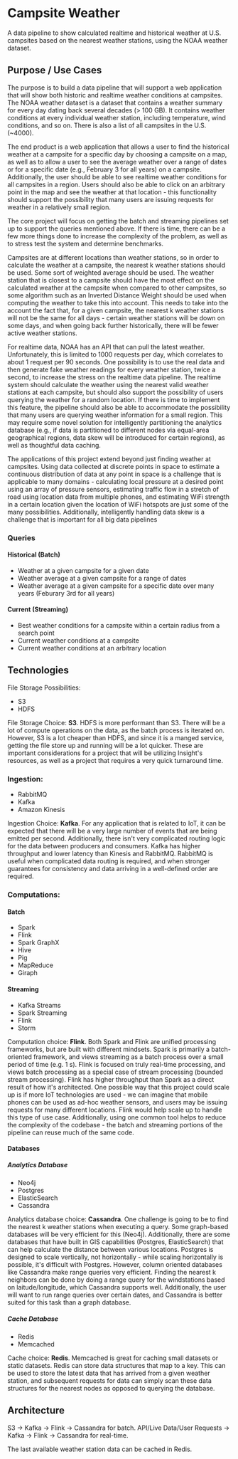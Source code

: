# Campsite Weather
A data pipeline to show calculated realtime and historical weather at U.S. campsites based on the nearest weather stations, using the NOAA weather dataset.

## Purpose / Use Cases
The purpose is to build a data pipeline that will support a web application that will show both historic and realtime weather conditions at campsites. The NOAA weather dataset is a dataset that contains a weather summary for every day dating back several decades (> 100 GB). It contains weather conditions at every individual weather station, including temperature, wind conditions, and so on. There is also a list of all campsites in the U.S. (~4000).

The end product is a web application that allows a user to find the historical weather at a campsite for a specific day by choosing a campsite on a map, as well as to allow a user to see the average weather over a range of dates or for a specific date (e.g., February 3 for all years) on a campsite. Additionally, the user should be able to see realtime weather conditions for all campsites in a region. Users should also be able to click on an arbitrary point in the map and see the weather at that location - this functionality should support the possibility that many users are issuing requests for weather in a relatively small region.

The core project will focus on getting the batch and streaming pipelines set up to support the queries mentioned above. If there is time, there can be a few more things done to increase the complexity of the problem, as well as to stress test the system and determine benchmarks.

Campsites are at different locations than weather stations, so in order to calculate the weather at a campsite, the nearest k weather stations should be used. Some sort of weighted average should be used. The weather station that is closest to a campsite should have the most effect on the calculated weather at the campsite when compared to other campsites, so some algorithm such as an Inverted Distance Weight should be used when computing the weather to take this into account. This needs to take into the account the fact that, for a given campsite, the nearest k weather stations will not be the same for all days - certain weather stations will be down on some days, and when going back further historically, there will be fewer active weather stations.

For realtime data, NOAA has an API that can pull the latest weather. Unfortunately, this is limited to 1000 requests per day, which correlates to about 1 request per 90 seconds. One possibility is to use the real data and then generate fake weather readings for every weather station, twice a second, to increase the stress on the realtime data pipeline. The realtime system should calculate the weather using the nearest valid weather stations at each campsite, but should also support the possibility of users querying the weather for a random location. If there is time to implement this feature, the pipeline should also be able to accommodate the possibility that many users are querying weather information for a small region. This may require some novel solution for intelligently partitioning the analytics database (e.g., if data is partitioned to different nodes via equal-area geographical regions, data skew will be introduced for certain regions), as well as thoughtful data caching.

The applications of this project extend beyond just finding weather at campsites. Using data collected at discrete points in space to estimate a continuous distribution of data at any point in space is a challenge that is applicable to many domains - calculating local pressure at a desired point using an array of pressure sensors, estimating traffic flow in a stretch of road using location data from multiple phones, and estimating WiFi strength in a certain location given the location of WiFi hotspots are just some of the many possibilities. Additionally, intelligently handling data skew is a challenge that is important for all big data pipelines

### Queries
#### Historical (Batch)
- Weather at a given campsite for a given date
- Weather average at a given campsite for a range of dates
- Weather average at a given campsite for a specific date over many years (Feburary 3rd for all years)

#### Current (Streaming)
- Best weather conditions for a campsite within a certain radius from a search point
- Current weather conditions at a campsite
- Current weather conditions at an arbitrary location

## Technologies
File Storage Possibilities:
- S3
- HDFS

File Storage Choice: **S3**. HDFS is more performant than S3. There will be a lot of compute operations on the data, as the batch process is iterated on. However, S3 is a lot cheaper than HDFS, and since it is a manged service, getting the file store up and running will be a lot quicker. These are important considerations for a project that will be utilizing Insight's resources, as well as a project that requires a very quick turnaround time.

### Ingestion:
- RabbitMQ
- Kafka
- Amazon Kinesis

Ingestion Choice: **Kafka**. For any application that is related to IoT, it can be expected that there will be a very large number of events that are being emitted per second. Additionally, there isn't very complicated routing logic for the data between producers and consumers. Kafka has higher throughput and lower latency than Kinesis and RabbitMQ. RabbitMQ is useful when complicated data routing is required, and when stronger guarantees for consistency and data arriving in a well-defined order are required.

### Computations:
#### Batch
- Spark
- Flink
- Spark GraphX
- Hive
- Pig
- MapReduce
- Giraph

#### Streaming
- Kafka Streams
- Spark Streaming
- Flink
- Storm

Computation choice: **Flink**. Both Spark and Flink are unified processing frameworks, but are built with different mindsets. Spark is primarily a batch-oriented framework, and views streaming as a batch process over a small period of time (e.g. 1 s). Flink is focused on truly real-time processing, and views batch processing as a special case of stream processing (bounded stream processing). Flink has higher throughput than Spark as a direct result of how it's architected. One possible way that this project could scale up is if more IoT technologies are used - we can imagine that mobile phones can be used as ad-hoc weather sensors, and users may be issuing requests for many different locations. Flink would help scale up to handle this type of use case. Additionally, using one common tool helps to reduce the complexity of the codebase - the batch and streaming portions of the pipeline can reuse much of the same code.

#### Databases
##### Analytics Database
- Neo4j
- Postgres
- ElasticSearch
- Cassandra

Analytics database choice: **Cassandra**. One challenge is going to be to find the nearest k weather stations when executing a query. Some graph-based databases will be very efficient for this (Neo4j). Additionally, there are some databases that have built in GIS capabilities (Postgres, ElasticSearch) that can help calculate the distance between various locations. Postgres is designed to scale vertically, not horizontally - while scaling horizontally is possible, it's difficult with Postgres. However, column oriented databases like Cassandra make range queries very efficient. Finding the nearest k neighbors can be done by doing a range query for the windstations based on laitude/longitude, which Cassandra supports well. Additionally, the user will want to run range queries over certain dates, and Cassandra is better suited for this task than a graph database.

##### Cache Database
- Redis
- Memcached

Cache choice: **Redis**. Memcached is great for caching small datasets or static datasets. Redis can store data structures that map to a key. This can be used to store the latest data that has arrived from a given weather station, and subsequent requests for data can simply scan these data structures for the nearest nodes as opposed to querying the database.

## Architecture
S3 -> Kafka -> Flink -> Cassandra for batch.
API/Live Data/User Requests -> Kafka -> Flink -> Cassandra for real-time.

The last available weather station data can be cached in Redis.